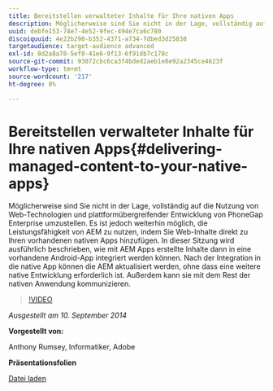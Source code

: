 ```yaml
---
title: Bereitstellen verwalteter Inhalte für Ihre nativen Apps
description: Möglicherweise sind Sie nicht in der Lage, vollständig auf die Nutzung von Web-Technologien und plattformübergreifender Entwicklung von PhoneGap Enterprise umzustellen. Es ist jedoch weiterhin möglich, die Leistungsfähigkeit von AEM zu nutzen, indem Sie Web-Inhalte direkt zu Ihren vorhandenen nativen Apps hinzufügen. In dieser Sitzung wird ausführlich beschrieben, wie mit AEM Apps erstellte Inhalte dann in eine vorhandene Android-App integriert werden können. Nach der Integration in die native App können die AEM aktualisiert werden, ohne dass eine weitere native Entwicklung erforderlich ist. Außerdem kann sie mit dem Rest der nativen Anwendung kommunizieren.
uuid: debfe153-74e7-4e52-9fec-494e7ca6c780
discoiquuid: 4e22b290-b352-4371-a734-fdbed3d25838
targetaudience: target-audience advanced
exl-id: 8d2a8a78-5ef0-41e6-9f13-6f91db7c178c
source-git-commit: 93072cbc6ca3f4bded2aeb1e8e92a2345ce4623f
workflow-type: tm+mt
source-wordcount: '217'
ht-degree: 0%

---
```


# Bereitstellen verwalteter Inhalte für Ihre nativen Apps{#delivering-managed-content-to-your-native-apps}

Möglicherweise sind Sie nicht in der Lage, vollständig auf die Nutzung von Web-Technologien und plattformübergreifender Entwicklung von PhoneGap Enterprise umzustellen. Es ist jedoch weiterhin möglich, die Leistungsfähigkeit von AEM zu nutzen, indem Sie Web-Inhalte direkt zu Ihren vorhandenen nativen Apps hinzufügen. In dieser Sitzung wird ausführlich beschrieben, wie mit AEM Apps erstellte Inhalte dann in eine vorhandene Android-App integriert werden können. Nach der Integration in die native App können die AEM aktualisiert werden, ohne dass eine weitere native Entwicklung erforderlich ist. Außerdem kann sie mit dem Rest der nativen Anwendung kommunizieren.

>[!VIDEO](https://video.tv.adobe.com/v/19467/?quality=9)

*Ausgestellt am 10. September 2014*

**Vorgestellt von:**

Anthony Rumsey, Informatiker, Adobe

**Präsentationsfolien**

[Datei laden](assets/9-10-2014-delivering-managed-content-to-your-native-apps.pdf)
<!--
[Get back to the Overview](https://helpx.adobe.com/experience-manager/kt/eseminars/gems/aem-index.html)
-->
